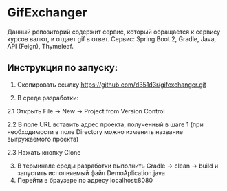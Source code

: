 # GifExchanger

Данный репозиторий содержит сервис, который обращается к сервису курсов валют, и отдает gif в ответ.
Сервиc: Spring Boot 2, Gradle, Java, API (Feign), Thymeleaf.

## Инструкция по запуску:

1. Скопировать ссылку https://github.com/d351d3r/gifexchanger.git

2. В среде разработки:

  2.1 Открыть File -> New -> Project from Version Control
  
  2.2 В поле URL вставить адрес проекта, полученный в шаге 1 (при необходимости в поле Directory можно изменить название выгружаемого проекта)
  
  2.3 Нажать кнопку Clone
  
3. В терминале среды разработки выполнить Gradle -> clean -> build и запустить исполняемый файл DemoAplication.java
4. Перейти в браузере по адресу localhost:8080